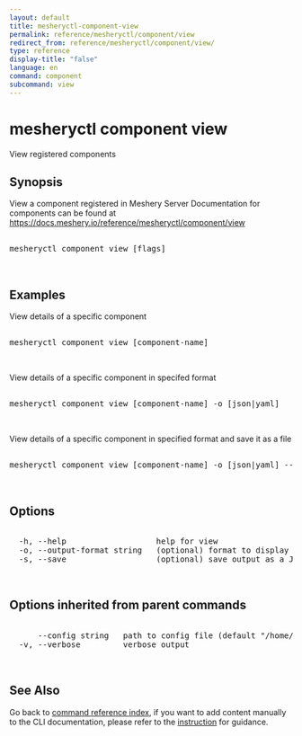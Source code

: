 ```yaml
---
layout: default
title: mesheryctl-component-view
permalink: reference/mesheryctl/component/view
redirect_from: reference/mesheryctl/component/view/
type: reference
display-title: "false"
language: en
command: component
subcommand: view
---
```


# mesheryctl component view

View registered components

## Synopsis

View a component registered in Meshery Server
Documentation for components can be found at https://docs.meshery.io/reference/mesheryctl/component/view
<pre class='codeblock-pre'>
<div class='codeblock'>
mesheryctl component view [flags]

</div>
</pre> 

## Examples

View details of a specific component
<pre class='codeblock-pre'>
<div class='codeblock'>
mesheryctl component view [component-name]

</div>
</pre> 

View details of a specific component in specifed format 
<pre class='codeblock-pre'>
<div class='codeblock'>
mesheryctl component view [component-name] -o [json|yaml]

</div>
</pre> 

View details of a specific component in specified format and save it as a file
<pre class='codeblock-pre'>
<div class='codeblock'>
mesheryctl component view [component-name] -o [json|yaml] --save

</div>
</pre> 

## Options

<pre class='codeblock-pre'>
<div class='codeblock'>
  -h, --help                   help for view
  -o, --output-format string   (optional) format to display in [json|yaml] (default "yaml")
  -s, --save                   (optional) save output as a JSON/YAML file

</div>
</pre>

## Options inherited from parent commands

<pre class='codeblock-pre'>
<div class='codeblock'>
      --config string   path to config file (default "/home/runner/.meshery/config.yaml")
  -v, --verbose         verbose output

</div>
</pre>

## See Also

Go back to [command reference index](/reference/mesheryctl/), if you want to add content manually to the CLI documentation, please refer to the [instruction](/project/contributing/contributing-cli#preserving-manually-added-documentation) for guidance.
